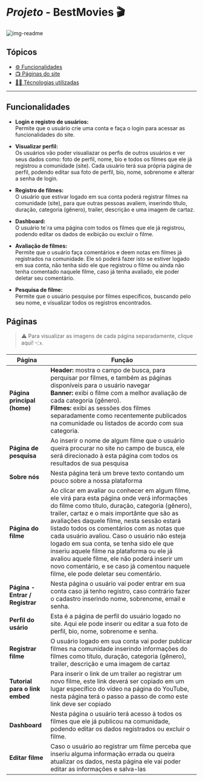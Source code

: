 # ***Projeto*** - BestMovies 🎬

![img-readme](https://user-images.githubusercontent.com/79289410/228351460-19fbb035-f3d2-4742-9847-7284d2a40c97.png)

## Tópicos
- <a href="#funcionalidades">⚙️ Funcionalidades <a>
- <a href="#páginas">📺 Páginas do site<a>
- <a href="#tecnologias">👨‍💻 Técnologias utilizadas <a>

---
  
## Funcionalidades
  - **Login e registro de usuários:** <br>
  Permite que o usuário crie uma conta e faça o login para acessar as funcionalidades do site.
  
  - **Visualizar perfil:** <br>
  Os usuários vão poder visualiazar os perfis de outros usuários e ver seus dados como: foto de perfil, nome, bio e todos os filmes que ele já registrou a comunidade (site).
   Cada usuário terá sua própria página de perfil, podendo editar sua foto de perfil, bio, nome, sobrenome e alterar a senha de login.
  
  - **Registro de filmes:** <br>
   O usuário que estivar logado em sua conta poderá registrar filmes na comunidade (site), para que outras pessoas avaliem, inserindo título, duração, categoria (gênero), trailer, descrição e uma imagem de cartaz.
  
  - **Dashboard:** <br>
   O usuário te´ra uma página com todos os filmes que ele já registrou, podendo editar os dados de exibição ou excluir o filme.
  
  - **Avaliação de filmes:** <br>
   Permite que o usuário faça comentários e deem notas em filmes já registrados na comunidade. Ele só poderá fazer isto se estiver logado em sua conta, não tenha sido ele que registrou o filme ou ainda não tenha comentado naquele filme, caso já tenha avaliado, ele poder deletar seu comentário.
  
  - **Pesquisa de filme:** <br>
   Permite que o usuário pesquise por filmes específicos, buscando pelo seu nome, e visualizar todos os registros encontrados.
  
  ## Páginas
  >⚠️ Para visualizar as imagens de cada página separadamente, clique aqui! 👈.
  
  | Página | Função |
  |--------|--------|
  |**Página principal (home)**|**Header:** mostra o campo de busca, para perquisar por filmes, e também as páginas disponíveis para o usuário navegar<br>**Banner:** exibi o filme com a melhor avaliação de cada categoria (gênero).<br>**Filmes:** exibi as sessões dos filmes separadamente como recentemente publicados na comunidade ou listados de acordo com sua categoria.|
  |**Página de pesquisa**| Ao inserir o nome de algum filme que o usuário queira procurar no site no campo de busca, ele será direcionado à esta página com todos os resultados de sua pesquisa|
  |**Sobre nós**| Nesta página terá um breve texto contando um pouco sobre a nossa plataforma|
  |**Página do filme**| Ao clicar em avaliar ou conhecer em algum filme, ele virá para esta página onde verá informações do filme como título, duração, categoria (gênero), trailer, cartaz e o mais importânte que são as avaliações daquele filme, nesta sessão estará listado todos os comentários com as notas que cada usuário avaliou. Caso o usuário não esteja logado em sua conta, se tenha sido ele que inseriu aquele filme na plataforma ou ele já avaliou aquele filme, ele não poderá inserir um novo comentário, e se caso já comentou naquele filme, ele pode deletar seu comentário.|
  |**Página - Entrar / Registrar**| Nesta página o usuário vai poder entrar em sua conta caso já tenho registro, caso contrário fazer o cadastro inserindo nome, sobrenome, email e senha.|
|**Perfil do usário**| Esta é a página de perfil do usuário logado no site. Aqui ele pode inserir ou editar a sua foto de perfil, bio, nome, sobrenome e senha.|
|**Registrar filme**| O usuário logado em sua conta vai poder publicar filmes na comunidade inserindo informações do filmes como título, duração, categoria (gênero), trailer, descrição e uma imagem de cartaz|
|**Tutorial para o link embed**| Para inserir o link de um trailer ao registrar um novo filme, este link deverá ser copiado em um lugar específico do vídeo na página do YouTube, nesta página terá o passo a passo de como este link deve ser copiado|
|**Dashboard**| Nesta página o usuário terá acesso à todos os filmes que ele já publicou na comunidade, podendo editar os dados registrados ou excluir o filme.|
|**Editar filme**| Caso o usuário ao registrar um filme perceba que inseriu alguma informação errada ou queira atualizar os dados, nesta página ele vai poder editar as informações e salva-las|
